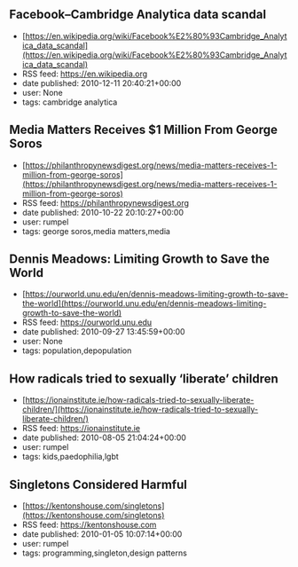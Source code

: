 ## Facebook–Cambridge Analytica data scandal
 - [https://en.wikipedia.org/wiki/Facebook%E2%80%93Cambridge_Analytica_data_scandal](https://en.wikipedia.org/wiki/Facebook%E2%80%93Cambridge_Analytica_data_scandal)
 - RSS feed: https://en.wikipedia.org
 - date published: 2010-12-11 20:40:21+00:00
 - user: None
 - tags: cambridge analytica


## Media Matters Receives $1 Million From George Soros
 - [https://philanthropynewsdigest.org/news/media-matters-receives-1-million-from-george-soros](https://philanthropynewsdigest.org/news/media-matters-receives-1-million-from-george-soros)
 - RSS feed: https://philanthropynewsdigest.org
 - date published: 2010-10-22 20:10:27+00:00
 - user: rumpel
 - tags: george soros,media matters,media


## Dennis Meadows: Limiting Growth to Save the World
 - [https://ourworld.unu.edu/en/dennis-meadows-limiting-growth-to-save-the-world](https://ourworld.unu.edu/en/dennis-meadows-limiting-growth-to-save-the-world)
 - RSS feed: https://ourworld.unu.edu
 - date published: 2010-09-27 13:45:59+00:00
 - user: None
 - tags: population,depopulation


## How radicals tried to sexually ‘liberate’ children
 - [https://ionainstitute.ie/how-radicals-tried-to-sexually-liberate-children/](https://ionainstitute.ie/how-radicals-tried-to-sexually-liberate-children/)
 - RSS feed: https://ionainstitute.ie
 - date published: 2010-08-05 21:04:24+00:00
 - user: rumpel
 - tags: kids,paedophilia,lgbt


## Singletons Considered Harmful
 - [https://kentonshouse.com/singletons](https://kentonshouse.com/singletons)
 - RSS feed: https://kentonshouse.com
 - date published: 2010-01-05 10:07:14+00:00
 - user: rumpel
 - tags: programming,singleton,design patterns


